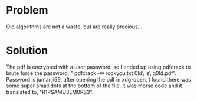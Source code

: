 # Problem
Old algorithms are not a waste, but are really precious...

# Solution
The pdf is encrypted with a user password, so I ended up using pdfcrack to brute force the password; " pdfcrack -w rockyou.txt 0ld\ is\ g0ld.pdf". Password is jumanji69, after opening the pdf in xdg-open, I found there was some super small dots at the bottom of the file, it was morse code and it translated to, "R1PSAMU3LM0RS3".

